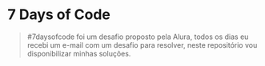 # 7 Days of Code
> #7daysofcode foi um desafio proposto pela Alura, todos os dias eu recebi um e-mail com um desafio para resolver, neste repositório vou disponibilizar minhas soluções.

